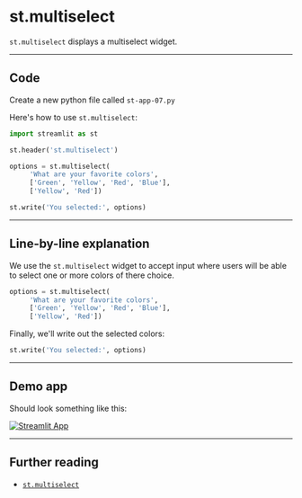 # st.multiselect

`st.multiselect` displays a multiselect widget.

---

## Code

Create a new python file called `st-app-07.py`

Here's how to use `st.multiselect`:

```python
import streamlit as st

st.header('st.multiselect')

options = st.multiselect(
     'What are your favorite colors',
     ['Green', 'Yellow', 'Red', 'Blue'],
     ['Yellow', 'Red'])

st.write('You selected:', options)
```

---

## Line-by-line explanation

We use the `st.multiselect` widget to accept input where users will be able to select one or more colors of there choice.

```python
options = st.multiselect(
     'What are your favorite colors',
     ['Green', 'Yellow', 'Red', 'Blue'],
     ['Yellow', 'Red'])
```

Finally, we'll write out the selected colors:
```python
st.write('You selected:', options)
```

---

## Demo app
Should look something like this: 

[![Streamlit App](https://static.streamlit.io/badges/streamlit_badge_black_white.svg)](https://share.streamlit.io/dataprofessor/st.multiselect/)

---

## Further reading
- [`st.multiselect`](https://docs.streamlit.io/library/api-reference/widgets/st.multiselect)
